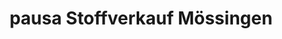 ---
title: "pausa Stoffverkauf Mössingen"
url: /moessingen/pausa-stoffverkauf-moessingen/
shop: Raumausstattung
---